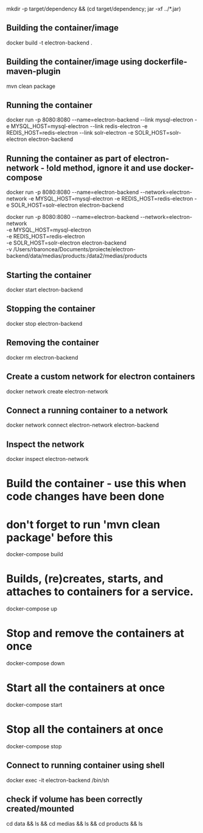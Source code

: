 mkdir -p target/dependency && (cd target/dependency; jar -xf ../*.jar)

## Building the container/image 
docker build -t electron-backend .

## Building the container/image using dockerfile-maven-plugin
mvn clean package 

## Running the container
docker run -p 8080:8080 --name=electron-backend --link mysql-electron -e MYSQL_HOST=mysql-electron --link redis-electron -e REDIS_HOST=redis-electron --link solr-electron -e SOLR_HOST=solr-electron electron-backend

## Running the container as part of electron-network - !old method, ignore it and use docker-compose
docker run -p 8080:8080 --name=electron-backend --network=electron-network -e MYSQL_HOST=mysql-electron -e REDIS_HOST=redis-electron -e SOLR_HOST=solr-electron electron-backend

docker run -p 8080:8080 --name=electron-backend --network=electron-network \
-e MYSQL_HOST=mysql-electron \
-e REDIS_HOST=redis-electron \
-e SOLR_HOST=solr-electron electron-backend \
-v /Users/rbaroncea/Documents/proiecte/electron-backend/data/medias/products:/data2/medias/products

## Starting the container
docker start electron-backend

## Stopping the container
docker stop electron-backend

## Removing the container
docker rm electron-backend

## Create a custom network for electron containers
docker network create electron-network

## Connect a running container to a network
docker network connect electron-network electron-backend

## Inspect the network
docker inspect electron-network

# Build the container - use this when code changes have been done 
# don't forget to run 'mvn clean package' before this
docker-compose build

# Builds, (re)creates, starts, and attaches to containers for a service.
docker-compose up

# Stop and remove the containers at once
docker-compose down

# Start all the containers at once
docker-compose start

# Stop all the containers at once
docker-compose stop

## Connect to running container using shell
docker exec -it electron-backend /bin/sh

## check if volume has been correctly created/mounted
cd data && ls && cd medias && ls && cd products && ls
